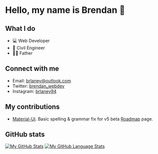 # Hello, my name is Brendan 👋

## What I do

- 💻 Web Developer
- 🔧 Civil Engineer 
- 👨‍👦 Father

## Connect with me

* Email: <brlaney@outlook.com>
* Twitter: [brendan_webdev](https://twitter.com/Brendan_webdev)
* Instagram: [brlaney94](https://www.instagram.com/brlaney94/)

## My contributions

- [Material-Ui](https://github.com/mui-org/material-ui). Basic spelling & grammar fix for v5 beta [Roadmap](https://next.material-ui.com/discover-more/roadmap/) page. 

## GitHub stats

[![My GitHub Stats](https://github-readme-stats.vercel.app/api/?username=brlaney&theme=tokyonight&show_icons=true&private_count=true)]()
[![My GitHub Language Stats](https://github-readme-stats.vercel.app/api/top-langs/?username=brlaney&theme=tokyonight&layout=compact)]()
